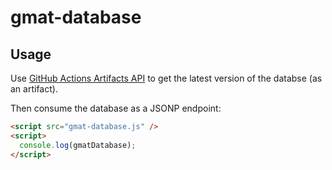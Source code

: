 # gmat-database

## Usage

Use [GitHub Actions Artifacts API](https://docs.github.com/en/rest/actions/artifacts#list-artifacts-for-a-repository) to get the latest version of the databse (as an artifact).

Then consume the database as a JSONP endpoint:

```html
<script src="gmat-database.js" />
<script>
  console.log(gmatDatabase);
</script>
```

